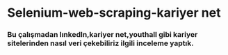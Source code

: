 # Selenium-web-scraping-kariyer net
### Bu çalışmadan lınkedln,kariyer net,youthall gibi kariyer sitelerinden nasıl veri çekebiliriz ilgili inceleme yaptık.
